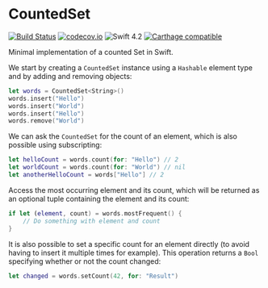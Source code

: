 # CountedSet

[![Build Status](https://travis-ci.org/daehn/Counted-Set.svg?branch=develop)](https://travis-ci.org/daehn/Counted-Set) [![codecov.io](https://codecov.io/github/daehn/Counted-Set/coverage.svg?branch=develop)](https://codecov.io/github/daehn/Counted-Set?branch=develop) ![Swift 4.2](https://img.shields.io/badge/Swift-4.2-orange.svg?style=flat)
[![Carthage compatible](https://img.shields.io/badge/Carthage-compatible-4BC51D.svg?style=flat)](https://github.com/Carthage/Carthage)

Minimal implementation of a counted Set in Swift.

We start by creating a `CountedSet` instance using a `Hashable` element type and by adding and removing objects:

```swift
let words = CountedSet<String>()
words.insert("Hello")
words.insert("World")
words.insert("Hello")
words.remove("World")
```

We can ask the `CountedSet` for the count of an element, which is also possible using subscripting:

```swift
let helloCount = words.count(for: "Hello") // 2
let worldCount = words.count(for: "World") // nil
let anotherHelloCount = words["Hello"] // 2
```

Access the most occurring element and its count, which will be returned as an optional tuple containing the element and its count:

```swift
if let (element, count) = words.mostFrequent() {
    // Do something with element and count
}
```

It is also possible to set a specific count for an element directly (to avoid having to insert it multiple times for example).
This operation returns a `Bool` specifying whether or not the count changed:

```swift
let changed = words.setCount(42, for: "Result")
```
